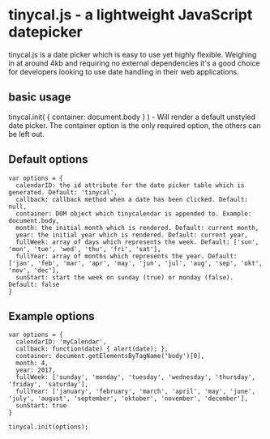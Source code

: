 # tinycal.js - a lightweight JavaScript datepicker

tinycal.js is a date picker which is easy to use yet
highly flexible. Weighing in at around 4kb and requiring no
external dependencies it's a good choice for developers looking
to use date handling in their web applications.

## basic usage
tinycal.init( { container: document.body } ) - Will render a default unstyled date picker. The 
container option is the only required option, the others can be left out.

## Default options
    var options = {
  	  calendarID: the id attribute for the date picker table which is generated. Default: 'tinycal',
  	  callback: callback method when a date has been clicked. Default: null,
  	  container: DOM object which tinycalendar is appended to. Example: document.body, 
  	  month: the initial month which is rendered. Default: current month, 
  	  year: the initial year which is rendered. Default: current year,
  	  fullWeek: array of days which represents the week. Default: ['sun', 'mon', 'tue', 'wed', 'thu', 'fri', 'sat'],
  	  fullYear: array of months which represents the year. Default: ['jan', 'feb', 'mar', 'apr', 'may', 'jun', 'jul', 'aug', 'sep', 'okt', 'nov', 'dec'],
  	  sunStart: start the week on sunday (true) or monday (false). Default: false
    }

## Example options
    var options = {
  	  calendarID: 'myCalendar',
  	  callback: function(date) { alert(date); }, 
  	  container: document.getElementsByTagName('body')[0], 
  	  month: 4, 
  	  year: 2017,
  	  fullWeek: ['sunday', 'monday', 'tuesday', 'wednesday', 'thursday', 'friday', 'saturday'],
  	  fullYear: ['january', 'february', 'march', 'april', 'may', 'june', 'july', 'august', 'september', 'oktober', 'november', 'december'],
  	  sunStart: true
    }
    
    tinycal.init(options);